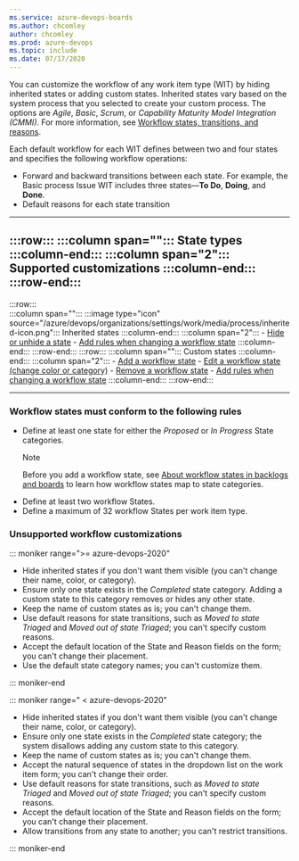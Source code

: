```yaml
---
ms.service: azure-devops-boards
ms.author: chcomley
author: chcomley
ms.prod: azure-devops
ms.topic: include
ms.date: 07/17/2020
---
```


You can customize the workflow of any work item type (WIT) by hiding inherited states or adding custom states. Inherited states vary based on the system process that you selected to create your custom process. The options are *Agile*, *Basic*, *Scrum*, or *Capability Maturity Model Integration (CMMI)*. For more information, see [Workflow states, transitions, and reasons](../../../boards/work-items/guidance/choose-process.md#workflow-states).

Each default workflow for each WIT defines between two and four states and specifies the following workflow operations:

- Forward and backward transitions between each state. For example, the Basic process Issue WIT includes three states—**To Do**, **Doing**, and **Done**.
- Default reasons for each state transition

---
:::row:::
   :::column span="":::
      **State types**
   :::column-end:::
   :::column span="2":::
      **Supported customizations**
   :::column-end:::
:::row-end:::  
---  
:::row:::  
   :::column span="":::
      :::image type="icon" source="/azure/devops/organizations/settings/work/media/process/inherited-icon.png"::: Inherited states
   :::column-end:::
   :::column span="2":::
      - [Hide or unhide a state](../work/customize-process-workflow.md#hide-state)
      - [Add rules when changing a workflow state](../work/custom-rules.md) 
   :::column-end:::
:::row-end:::
:::row:::
   :::column span="":::
      Custom states
   :::column-end:::
   :::column span="2":::
      - [Add a workflow state](../work/customize-process-workflow.md#add-states)
      - [Edit a workflow state (change color or category)](../work/customize-process-workflow.md#edit-state)
      - [Remove a workflow state](../work/customize-process-workflow.md#remove-state)
      - [Add rules when changing a workflow state](../work/custom-rules.md) 
   :::column-end:::
:::row-end:::

---

### Workflow states must conform to the following rules

- Define at least one state for either the *Proposed* or *In Progress* State categories.  
	> [!NOTE]    
	> Before you add a workflow state, see [About workflow states in backlogs and boards](../../../boards/work-items/workflow-and-state-categories.md) to learn how workflow states map to state categories.  
- Define at least two workflow States.  
- Define a maximum of 32 workflow States per work item type.  

### Unsupported workflow customizations

::: moniker range=">= azure-devops-2020"

- Hide inherited states if you don't want them visible (you can't change their name, color, or category).
- Ensure only one state exists in the *Completed* state category. Adding a custom state to this category removes or hides any other state.
- Keep the name of custom states as is; you can't change them.
- Use default reasons for state transitions, such as *Moved to state Triaged* and *Moved out of state Triaged*; you can't specify custom reasons.
- Accept the default location of the State and Reason fields on the form; you can't change their placement.
- Use the default state category names; you can't customize them.

::: moniker-end

::: moniker range=" < azure-devops-2020"

- Hide inherited states if you don't want them visible (you can't change their name, color, or category).
- Ensure only one state exists in the *Completed* state category; the system disallows adding any custom state to this category.
- Keep the name of custom states as is; you can't change them.
- Accept the natural sequence of states in the dropdown list on the work item form; you can't change their order.
- Use default reasons for state transitions, such as *Moved to state Triaged* and *Moved out of state Triaged*; you can't specify custom reasons.
- Accept the default location of the State and Reason fields on the form; you can't change their placement.
- Allow transitions from any state to another; you can't restrict transitions.  

::: moniker-end
